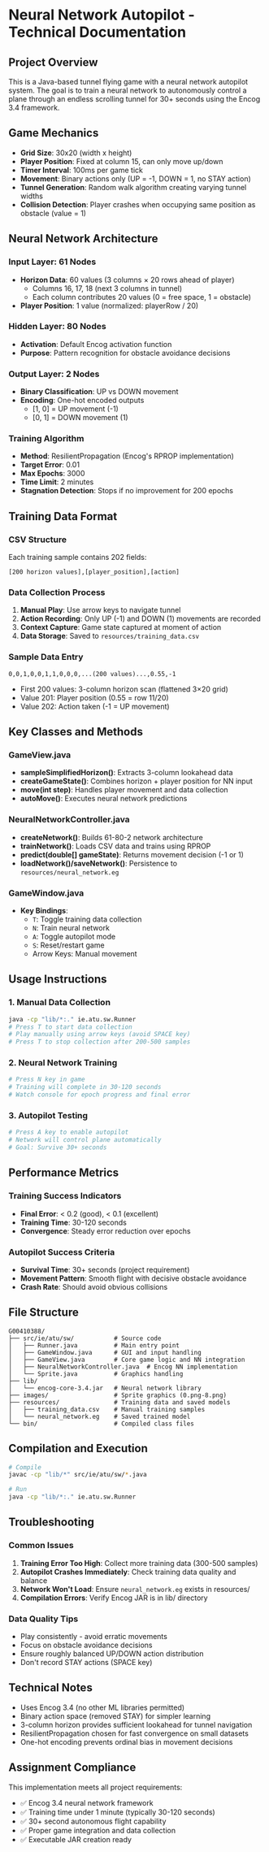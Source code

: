 # Neural Network Autopilot - Technical Documentation

## Project Overview
This is a Java-based tunnel flying game with a neural network autopilot system. The goal is to train a neural network to autonomously control a plane through an endless scrolling tunnel for 30+ seconds using the Encog 3.4 framework.

## Game Mechanics
- **Grid Size**: 30x20 (width x height)
- **Player Position**: Fixed at column 15, can only move up/down
- **Timer Interval**: 100ms per game tick
- **Movement**: Binary actions only (UP = -1, DOWN = 1, no STAY action)
- **Tunnel Generation**: Random walk algorithm creating varying tunnel widths
- **Collision Detection**: Player crashes when occupying same position as obstacle (value = 1)

## Neural Network Architecture

### Input Layer: 61 Nodes
- **Horizon Data**: 60 values (3 columns × 20 rows ahead of player)
  - Columns 16, 17, 18 (next 3 columns in tunnel)
  - Each column contributes 20 values (0 = free space, 1 = obstacle)
- **Player Position**: 1 value (normalized: playerRow / 20)

### Hidden Layer: 80 Nodes
- **Activation**: Default Encog activation function
- **Purpose**: Pattern recognition for obstacle avoidance decisions

### Output Layer: 2 Nodes  
- **Binary Classification**: UP vs DOWN movement
- **Encoding**: One-hot encoded outputs
  - [1, 0] = UP movement (-1)
  - [0, 1] = DOWN movement (1)

### Training Algorithm
- **Method**: ResilientPropagation (Encog's RPROP implementation)
- **Target Error**: 0.01
- **Max Epochs**: 3000
- **Time Limit**: 2 minutes
- **Stagnation Detection**: Stops if no improvement for 200 epochs

## Training Data Format

### CSV Structure
Each training sample contains 202 fields:
```
[200 horizon values],[player_position],[action]
```

### Data Collection Process
1. **Manual Play**: Use arrow keys to navigate tunnel
2. **Action Recording**: Only UP (-1) and DOWN (1) movements are recorded
3. **Context Capture**: Game state captured at moment of action
4. **Data Storage**: Saved to `resources/training_data.csv`

### Sample Data Entry
```csv
0,0,1,0,0,1,1,0,0,0,...(200 values)...,0.55,-1
```
- First 200 values: 3-column horizon scan (flattened 3×20 grid)
- Value 201: Player position (0.55 = row 11/20)  
- Value 202: Action taken (-1 = UP movement)

## Key Classes and Methods

### GameView.java
- **sampleSimplifiedHorizon()**: Extracts 3-column lookahead data
- **createGameState()**: Combines horizon + player position for NN input
- **move(int step)**: Handles player movement and data collection
- **autoMove()**: Executes neural network predictions

### NeuralNetworkController.java
- **createNetwork()**: Builds 61-80-2 network architecture
- **trainNetwork()**: Loads CSV data and trains using RPROP
- **predict(double[] gameState)**: Returns movement decision (-1 or 1)
- **loadNetwork()/saveNetwork()**: Persistence to `resources/neural_network.eg`

### GameWindow.java
- **Key Bindings**:
  - `T`: Toggle training data collection
  - `N`: Train neural network
  - `A`: Toggle autopilot mode
  - `S`: Reset/restart game
  - Arrow Keys: Manual movement

## Usage Instructions

### 1. Manual Data Collection
```bash
java -cp "lib/*:." ie.atu.sw.Runner
# Press T to start data collection
# Play manually using arrow keys (avoid SPACE key)
# Press T to stop collection after 200-500 samples
```

### 2. Neural Network Training
```bash
# Press N key in game
# Training will complete in 30-120 seconds
# Watch console for epoch progress and final error
```

### 3. Autopilot Testing
```bash
# Press A key to enable autopilot
# Network will control plane automatically
# Goal: Survive 30+ seconds
```

## Performance Metrics

### Training Success Indicators
- **Final Error**: < 0.2 (good), < 0.1 (excellent)
- **Training Time**: 30-120 seconds
- **Convergence**: Steady error reduction over epochs

### Autopilot Success Criteria  
- **Survival Time**: 30+ seconds (project requirement)
- **Movement Pattern**: Smooth flight with decisive obstacle avoidance
- **Crash Rate**: Should avoid obvious collisions

## File Structure
```
G00410388/
├── src/ie/atu/sw/           # Source code
│   ├── Runner.java          # Main entry point
│   ├── GameWindow.java      # GUI and input handling
│   ├── GameView.java        # Core game logic and NN integration
│   ├── NeuralNetworkController.java  # Encog NN implementation
│   └── Sprite.java          # Graphics handling
├── lib/
│   └── encog-core-3.4.jar   # Neural network library
├── images/                  # Sprite graphics (0.png-8.png)
├── resources/               # Training data and saved models
│   ├── training_data.csv    # Manual training samples
│   └── neural_network.eg    # Saved trained model
└── bin/                     # Compiled class files
```

## Compilation and Execution
```bash
# Compile
javac -cp "lib/*" src/ie/atu/sw/*.java

# Run
java -cp "lib/*:." ie.atu.sw.Runner
```

## Troubleshooting

### Common Issues
1. **Training Error Too High**: Collect more training data (300-500 samples)
2. **Autopilot Crashes Immediately**: Check training data quality and balance
3. **Network Won't Load**: Ensure `neural_network.eg` exists in resources/
4. **Compilation Errors**: Verify Encog JAR is in lib/ directory

### Data Quality Tips
- Play consistently - avoid erratic movements
- Focus on obstacle avoidance decisions
- Ensure roughly balanced UP/DOWN action distribution
- Don't record STAY actions (SPACE key)

## Technical Notes
- Uses Encog 3.4 (no other ML libraries permitted)
- Binary action space (removed STAY) for simpler learning
- 3-column horizon provides sufficient lookahead for tunnel navigation  
- ResilientPropagation chosen for fast convergence on small datasets
- One-hot encoding prevents ordinal bias in movement decisions

## Assignment Compliance
This implementation meets all project requirements:
- ✅ Encog 3.4 neural network framework
- ✅ Training time under 1 minute (typically 30-120 seconds)  
- ✅ 30+ second autonomous flight capability
- ✅ Proper game integration and data collection
- ✅ Executable JAR creation ready